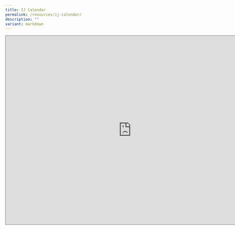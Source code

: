 ```yaml
---
title: IJ Calendar
permalink: /resources/ij-calender/
description: ""
variant: markdown
---
```



<iframe scrolling="no" frameborder="0" height="600" width="800" style="border:solid 1px #777" src="https://calendar.google.com/calendar/embed?height=600&amp;wkst=1&amp;bgcolor=%23ffffff&amp;ctz=Asia%2FSingapore&amp;showDate=1&amp;showNav=1&amp;showTabs=1&amp;showCalendars=0&amp;showTz=0&amp;src=Y181ZmQ4YTJkMGYzM2I3YjAyZGJlZTNlMjNlMTZmMDE5MDgzMGVjMDE5ZjdkZjNiOTc3YzViNzIwNGIwZTIwZWQ5QGdyb3VwLmNhbGVuZGFyLmdvb2dsZS5jb20&amp;src=Y19jbGFzc3Jvb204MDhiN2Y0MEBncm91cC5jYWxlbmRhci5nb29nbGUuY29t&amp;src=Y19qbGJjc2w1YmZsOWNvMTY4aXM1Z3U5YjQxc0Bncm91cC5jYWxlbmRhci5nb29nbGUuY29t&amp;color=%234285F4&amp;color=%23795548&amp;color=%238E24AA"></iframe>